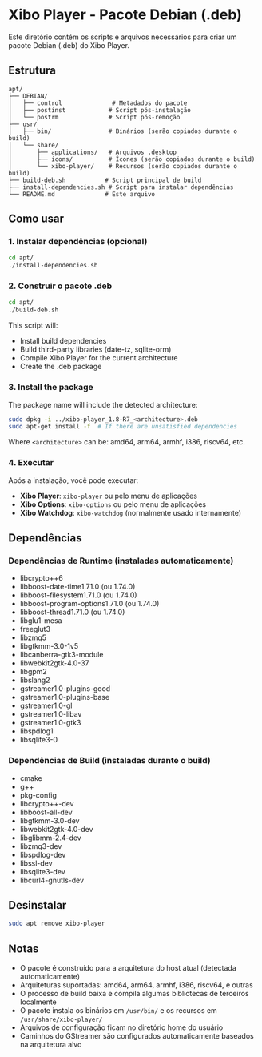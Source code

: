 # Xibo Player - Pacote Debian (.deb)

Este diretório contém os scripts e arquivos necessários para criar um pacote Debian (.deb) do Xibo Player.

## Estrutura

```
apt/
├── DEBIAN/
│   ├── control              # Metadados do pacote
│   ├── postinst            # Script pós-instalação
│   └── postrm              # Script pós-remoção
├── usr/
│   ├── bin/                # Binários (serão copiados durante o build)
│   └── share/
│       ├── applications/   # Arquivos .desktop
│       ├── icons/          # Ícones (serão copiados durante o build)
│       └── xibo-player/    # Recursos (serão copiados durante o build)
├── build-deb.sh           # Script principal de build
├── install-dependencies.sh # Script para instalar dependências
└── README.md              # Este arquivo
```

## Como usar

### 1. Instalar dependências (opcional)

```bash
cd apt/
./install-dependencies.sh
```

### 2. Construir o pacote .deb

```bash
cd apt/
./build-deb.sh
```

This script will:
- Install build dependencies
- Build third-party libraries (date-tz, sqlite-orm)
- Compile Xibo Player for the current architecture
- Create the .deb package

### 3. Install the package

The package name will include the detected architecture:

```bash
sudo dpkg -i ../xibo-player_1.8-R7_<architecture>.deb
sudo apt-get install -f  # If there are unsatisfied dependencies
```

Where `<architecture>` can be: amd64, arm64, armhf, i386, riscv64, etc.

### 4. Executar

Após a instalação, você pode executar:

- **Xibo Player**: `xibo-player` ou pelo menu de aplicações
- **Xibo Options**: `xibo-options` ou pelo menu de aplicações
- **Xibo Watchdog**: `xibo-watchdog` (normalmente usado internamente)

## Dependências

### Dependências de Runtime (instaladas automaticamente)
- libcrypto++6
- libboost-date-time1.71.0 (ou 1.74.0)
- libboost-filesystem1.71.0 (ou 1.74.0)
- libboost-program-options1.71.0 (ou 1.74.0)
- libboost-thread1.71.0 (ou 1.74.0)
- libglu1-mesa
- freeglut3
- libzmq5
- libgtkmm-3.0-1v5
- libcanberra-gtk3-module
- libwebkit2gtk-4.0-37
- libgpm2
- libslang2
- gstreamer1.0-plugins-good
- gstreamer1.0-plugins-base
- gstreamer1.0-gl
- gstreamer1.0-libav
- gstreamer1.0-gtk3
- libspdlog1
- libsqlite3-0

### Dependências de Build (instaladas durante o build)
- cmake
- g++
- pkg-config
- libcrypto++-dev
- libboost-all-dev
- libgtkmm-3.0-dev
- libwebkit2gtk-4.0-dev
- libglibmm-2.4-dev
- libzmq3-dev
- libspdlog-dev
- libssl-dev
- libsqlite3-dev
- libcurl4-gnutls-dev

## Desinstalar

```bash
sudo apt remove xibo-player
```

## Notas

- O pacote é construído para a arquitetura do host atual (detectada automaticamente)
- Arquiteturas suportadas: amd64, arm64, armhf, i386, riscv64, e outras
- O processo de build baixa e compila algumas bibliotecas de terceiros localmente
- O pacote instala os binários em `/usr/bin/` e os recursos em `/usr/share/xibo-player/`
- Arquivos de configuração ficam no diretório home do usuário
- Caminhos do GStreamer são configurados automaticamente baseados na arquitetura alvo
